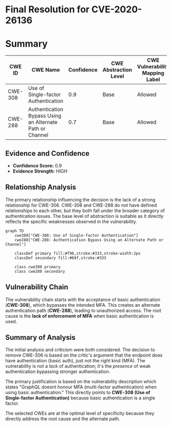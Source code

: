 # Final Resolution for CVE-2020-26136

# Summary
| CWE ID | CWE Name | Confidence | CWE Abstraction Level | CWE Vulnerability Mapping Label | CWE-Vulnerability Mapping Notes |
|---|---|---|---|---|---|
| CWE-308 | Use of Single-factor Authentication | 0.9 | Base | Allowed | Primary CWE |
| CWE-288 | Authentication Bypass Using an Alternate Path or Channel | 0.7 | Base | Allowed | Secondary Candidate |

## Evidence and Confidence

*   **Confidence Score:** 0.9
*   **Evidence Strength:** HIGH

## Relationship Analysis
The primary relationship influencing the decision is the lack of a strong relationship for CWE-306. CWE-308 and CWE-288 do not have defined relationships to each other, but they both fall under the broader category of authentication issues. The base level of abstraction is suitable as it directly reflects the specific weaknesses observed in the vulnerability.

```mermaid
graph TD
    cwe308["CWE-308: Use of Single-factor Authentication"]
    cwe288["CWE-288: Authentication Bypass Using an Alternate Path or Channel"]
    
    classDef primary fill:#f96,stroke:#333,stroke-width:2px
    classDef secondary fill:#69f,stroke:#333
    
    class cwe308 primary
    class cwe288 secondary
```

## Vulnerability Chain
The vulnerability chain starts with the acceptance of basic authentication (**CWE-308**), which bypasses the intended MFA. This creates an alternate authentication path (**CWE-288**), leading to unauthorized access. The root cause is the **lack of enforcement of MFA** when basic authentication is used.

## Summary of Analysis
The initial analysis and criticism were both considered. The decision to remove CWE-306 is based on the critic's argument that the endpoint does have authentication (basic auth), just not the *right* kind (MFA). The vulnerability is not a *lack* of authentication; it's the *presence* of weak authentication bypassing stronger authentication.

The primary justification is based on the vulnerability description which states "GraphQL doesnt honour MFA (multi-factor authentication) when using basic authentication." This directly points to **CWE-308 (Use of Single-factor Authentication)** because basic authentication is a single factor.

The selected CWEs are at the optimal level of specificity because they directly address the root cause and the alternate path.